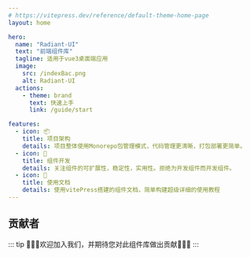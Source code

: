 ```yaml
---
# https://vitepress.dev/reference/default-theme-home-page
layout: home

hero:
  name: "Radiant-UI"
  text: "前端组件库"
  tagline: 适用于vue3桌面端应用
  image:
    src: /indexBac.png
    alt: Radiant-UI
  actions:
    - theme: brand
      text: 快速上手
      link: /guide/start

features:
  - icon: 📦️
    title: 项目架构
    details: 项目整体使用Monorepo包管理模式，代码管理更清晰，打包部署更简单。
  - icon: 🔨
    title: 组件开发
    details: 关注组件的可扩展性，稳定性，实用性。拒绝为开发组件而开发组件。
  - icon: 📝
    title: 使用文档
    details: 使用vitePress搭建的组件文档，简单构建超级详细的使用教程
---
```


<script setup>
import { VPTeamMembers } from 'vitepress/theme'
const members = [
  {
    avatar: '/avator_boy1.png',
    name: 'RyanYan',
    title: 'Creator',
    links: [
      { icon: 'github', link: 'https://github.com/OVYVO' }
    ]
  },
  {
    avatar: '/avator_girl1.png',
    name: '...',
    title: 'Developer',
    links: [
      { icon: 'github', link: '' }
    ]
  },
  {
    avatar: '/avator_boy2.png',
    name: '...',
    title: 'Developer',
    links: [
      { icon: 'github', link: '' }
    ]
  }
]
</script>

## 贡献者

::: tip
🎉🎉🎉欢迎加入我们，并期待您对此组件库做出贡献🎉🎉🎉
:::

<VPTeamMembers size="small" :members="members" />

